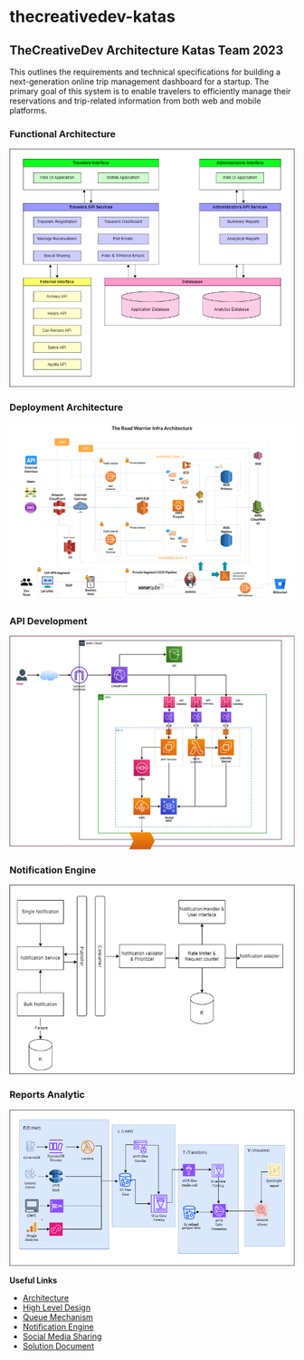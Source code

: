 # thecreativedev-katas

## TheCreativeDev Architecture Katas Team 2023


This outlines the requirements and technical specifications for building a next-generation online trip management dashboard for a startup. The primary goal of this system is to enable travelers to efficiently manage their reservations and trip-related information from both web and mobile platforms.

### Functional Architecture
![Functional Architecture](/resources/The-Road-Warrior-Functional-Architecture.png "Functional Architecture")

### Deployment Architecture

![Deployment Architecture](/resources/The-Road-Warrior-Infra-Architecture.png "Deployment Architecture")

### API Development

![API Development](/resources/The-Road-Warrior-API-Development.png "API Development")

### Notification Engine

![Notification Engine](/resources/The-Road-Warrior-Notification-Engine.png "Notification Engine")

### Reports Analytic

![Reports Analytic](/resources/The-Road-Warrior-Reports-Analytic.png "Reports Analytic")



**Useful Links**

- [Architecture](/Architecture.md)
- [High Level Design](/HighLevelDesign.md)
- [Queue Mechanism](/QueueMechanism.md)
- [Notification Engine](/NotificationEngine.md)
- [Social Media Sharing](/SocialMediaSharing.md)
- [Solution Document](/resources/The-Road-Warrior-Architecture.pdf)

